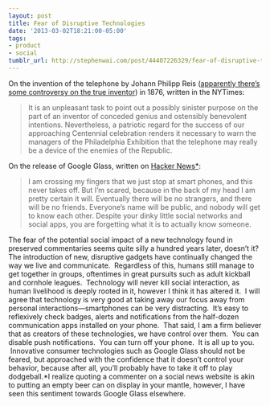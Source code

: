 ```yaml
---
layout: post
title: Fear of Disruptive Technologies
date: '2013-03-02T18:21:00-05:00'
tags:
- product
- social
tumblr_url: http://stephenwai.com/post/44407226329/fear-of-disruptive-technologies
---
```

On the invention of the telephone by Johann Philipp Reis ([apparently there’s some controversy on the true inventor](http://en.wikipedia.org/wiki/Invention_of_the_telephone)) in 1876, written in the NYTimes:

>It is an unpleasant task to point out a possibly sinister purpose on the part of an inventor of conceded genius and ostensibly benevolent intentions. Nevertheless, a patriotic regard for the success of our approaching Centennial celebration renders it necessary to warn the managers of the Philadelphia Exhibition that the telephone may really be a device of the enemies of the Republic.

On the release of Google Glass, written on [Hacker News*](http://news.ycombinator.com/item?id=5249841):

>I am crossing my fingers that we just stop at smart phones, and this never takes off. But I’m scared, because in the back of my head I am pretty certain it will. Eventually there will be no strangers, and there will be no friends. Everyone’s name will be public, and nobody will get to know each other. Despite your dinky little social networks and social apps, you are forgetting what it is to actually know someone.

The fear of the potential social impact of a new technology found in preserved commentaries seems quite silly a hundred years later, doesn’t it?The introduction of new, disruptive gadgets have continually changed the way we live and communicate.  Regardless of this, humans still manage to get together in groups, oftentimes in great pursuits such as adult kickball and cornhole leagues.  Technology will never kill social interaction, as human livelihood is deeply rooted in it, however I think it has altered it.  I will agree that technology is very good at taking away our focus away from personal interactions—smartphones can be very distracting.  It’s easy to reflexively check badges, alerts and notifications from the half-dozen communication apps installed on your phone.  That said, I am a firm believer that as creators of these technologies, we have control over them.  You can disable push notifications.  You can turn off your phone.  It is all up to you.  Innovative consumer technologies such as Google Glass should not be feared, but approached with the confidence that it doesn’t control your behavior, because after all, you’ll probably have to take it off to play dodgeball.*I realize quoting a commenter on a social news website is akin to putting an empty beer can on display in your mantle, however, I have seen this sentiment towards Google Glass elsewhere.
